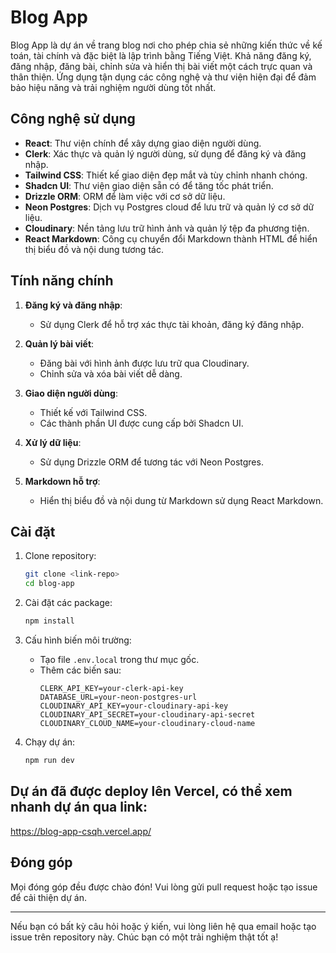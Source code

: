 # Blog App

Blog App là dự án về trang blog nơi cho phép chia sẻ những kiến thức về kế toán, tài chính và đặc biệt là lập trình bằng Tiếng Việt. Khả năng đăng ký, đăng nhập, đăng bài, chỉnh sửa và hiển thị bài viết một cách trực quan và thân thiện. Ứng dụng tận dụng các công nghệ và thư viện hiện đại để đảm bảo hiệu năng và trải nghiệm người dùng tốt nhất.

## Công nghệ sử dụng

- **React**: Thư viện chính để xây dựng giao diện người dùng.
- **Clerk**: Xác thực và quản lý người dùng, sử dụng để đăng ký và đăng nhập.
- **Tailwind CSS**: Thiết kế giao diện đẹp mắt và tùy chỉnh nhanh chóng.
- **Shadcn UI**: Thư viện giao diện sẵn có để tăng tốc phát triển.
- **Drizzle ORM**: ORM để làm việc với cơ sở dữ liệu.
- **Neon Postgres**: Dịch vụ Postgres cloud để lưu trữ và quản lý cơ sở dữ liệu.
- **Cloudinary**: Nền tảng lưu trữ hình ảnh và quản lý tệp đa phương tiện.
- **React Markdown**: Công cụ chuyển đổi Markdown thành HTML để hiển thị biểu đồ và nội dung tương tác.

## Tính năng chính

1. **Đăng ký và đăng nhập**:
   - Sử dụng Clerk để hỗ trợ xác thực tài khoản, đăng ký đăng nhập.

2. **Quản lý bài viết**:
   - Đăng bài với hình ảnh được lưu trữ qua Cloudinary.
   - Chỉnh sửa và xóa bài viết dễ dàng.

3. **Giao diện người dùng**:
   - Thiết kế với Tailwind CSS.
   - Các thành phần UI được cung cấp bởi Shadcn UI.

4. **Xử lý dữ liệu**:
   - Sử dụng Drizzle ORM để tương tác với Neon Postgres.

5. **Markdown hỗ trợ**:
   - Hiển thị biểu đồ và nội dung từ Markdown sử dụng React Markdown.

## Cài đặt

1. Clone repository:
   ```bash
   git clone <link-repo>
   cd blog-app
   ```

2. Cài đặt các package:
   ```bash
   npm install
   ```

3. Cấu hình biến môi trường:
   - Tạo file `.env.local` trong thư mục gốc.
   - Thêm các biến sau:
     ```env
     CLERK_API_KEY=your-clerk-api-key
     DATABASE_URL=your-neon-postgres-url
     CLOUDINARY_API_KEY=your-cloudinary-api-key
     CLOUDINARY_API_SECRET=your-cloudinary-api-secret
     CLOUDINARY_CLOUD_NAME=your-cloudinary-cloud-name
     ```

4. Chạy dự án:
   ```bash
   npm run dev
   ```
## Dự án đã được deploy lên Vercel, có thể xem nhanh dự án qua link: 
https://blog-app-csqh.vercel.app/

## Đóng góp
Mọi đóng góp đều được chào đón! Vui lòng gửi pull request hoặc tạo issue để cải thiện dự án.

---

Nếu bạn có bất kỳ câu hỏi hoặc ý kiến, vui lòng liên hệ qua email hoặc tạo issue trên repository này. Chúc bạn có một trải nghiệm thật tốt ạ!
